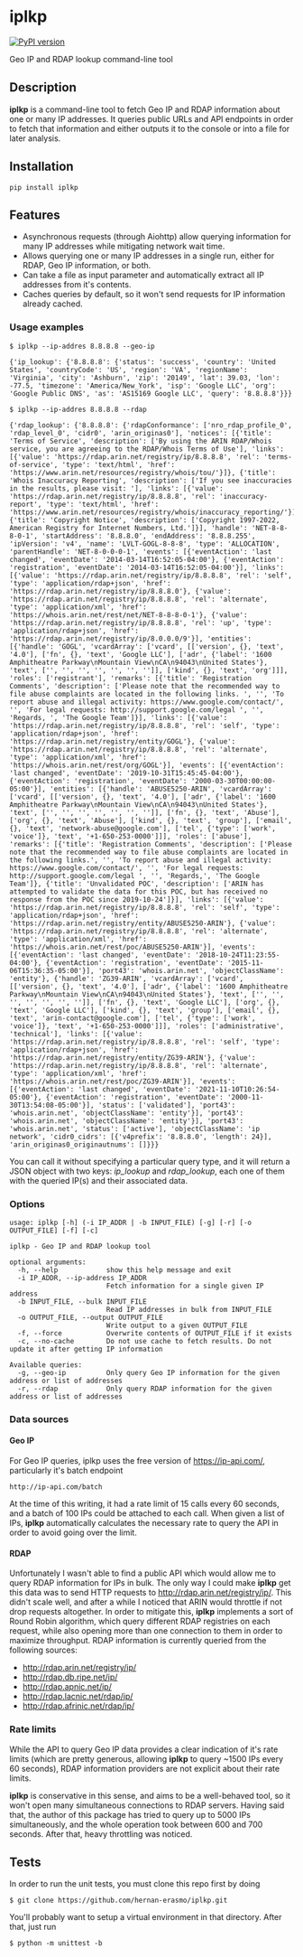 # iplkp
[![PyPI version](https://badge.fury.io/py/iplkp.svg)](https://badge.fury.io/py/iplkp)

Geo IP and RDAP lookup command-line tool

## Description
**iplkp** is a command-line tool to fetch Geo IP and RDAP information about one or many IP addresses. It queries public URLs and API endpoints in order to fetch that information and either outputs it to the console or into a file for later analysis.

## Installation

    pip install iplkp

## Features

 - Asynchronous requests (through Aiohttp) allow querying information for many IP addresses while mitigating network wait time. 
 - Allows querying one or many IP addresses in a single run, either for RDAP, Geo IP information, or both.
 - Can take a file as input parameter and automatically extract all IP addresses from it's contents.
 - Caches queries by default, so it won't send requests for IP information already cached.


### Usage examples

    $ iplkp --ip-addres 8.8.8.8 --geo-ip

    {'ip_lookup': {'8.8.8.8': {'status': 'success', 'country': 'United States', 'countryCode': 'US', 'region': 'VA', 'regionName': 'Virginia', 'city': 'Ashburn', 'zip': '20149', 'lat': 39.03, 'lon': -77.5, 'timezone': 'America/New_York', 'isp': 'Google LLC', 'org': 'Google Public DNS', 'as': 'AS15169 Google LLC', 'query': '8.8.8.8'}}}

    $ iplkp --ip-addres 8.8.8.8 --rdap

    {'rdap_lookup': {'8.8.8.8': {'rdapConformance': ['nro_rdap_profile_0', 'rdap_level_0', 'cidr0', 'arin_originas0'], 'notices': [{'title': 'Terms of Service', 'description': ['By using the ARIN RDAP/Whois service, you are agreeing to the RDAP/Whois Terms of Use'], 'links': [{'value': 'https://rdap.arin.net/registry/ip/8.8.8.8', 'rel': 'terms-of-service', 'type': 'text/html', 'href': 'https://www.arin.net/resources/registry/whois/tou/'}]}, {'title': 'Whois Inaccuracy Reporting', 'description': ['If you see inaccuracies in the results, please visit: '], 'links': [{'value': 'https://rdap.arin.net/registry/ip/8.8.8.8', 'rel': 'inaccuracy-report', 'type': 'text/html', 'href': 'https://www.arin.net/resources/registry/whois/inaccuracy_reporting/'}]}, {'title': 'Copyright Notice', 'description': ['Copyright 1997-2022, American Registry for Internet Numbers, Ltd.']}], 'handle': 'NET-8-8-8-0-1', 'startAddress': '8.8.8.0', 'endAddress': '8.8.8.255', 'ipVersion': 'v4', 'name': 'LVLT-GOGL-8-8-8', 'type': 'ALLOCATION', 'parentHandle': 'NET-8-0-0-0-1', 'events': [{'eventAction': 'last changed', 'eventDate': '2014-03-14T16:52:05-04:00'}, {'eventAction': 'registration', 'eventDate': '2014-03-14T16:52:05-04:00'}], 'links': [{'value': 'https://rdap.arin.net/registry/ip/8.8.8.8', 'rel': 'self', 'type': 'application/rdap+json', 'href': 'https://rdap.arin.net/registry/ip/8.8.8.0'}, {'value': 'https://rdap.arin.net/registry/ip/8.8.8.8', 'rel': 'alternate', 'type': 'application/xml', 'href': 'https://whois.arin.net/rest/net/NET-8-8-8-0-1'}, {'value': 'https://rdap.arin.net/registry/ip/8.8.8.8', 'rel': 'up', 'type': 'application/rdap+json', 'href': 'https://rdap.arin.net/registry/ip/8.0.0.0/9'}], 'entities': [{'handle': 'GOGL', 'vcardArray': ['vcard', [['version', {}, 'text', '4.0'], ['fn', {}, 'text', 'Google LLC'], ['adr', {'label': '1600 Amphitheatre Parkway\nMountain View\nCA\n94043\nUnited States'}, 'text', ['', '', '', '', '', '', '']], ['kind', {}, 'text', 'org']]], 'roles': ['registrant'], 'remarks': [{'title': 'Registration Comments', 'description': ['Please note that the recommended way to file abuse complaints are located in the following links. ', '', 'To report abuse and illegal activity: https://www.google.com/contact/', '', 'For legal requests: http://support.google.com/legal ', '', 'Regards, ', 'The Google Team']}], 'links': [{'value': 'https://rdap.arin.net/registry/ip/8.8.8.8', 'rel': 'self', 'type': 'application/rdap+json', 'href': 'https://rdap.arin.net/registry/entity/GOGL'}, {'value': 'https://rdap.arin.net/registry/ip/8.8.8.8', 'rel': 'alternate', 'type': 'application/xml', 'href': 'https://whois.arin.net/rest/org/GOGL'}], 'events': [{'eventAction': 'last changed', 'eventDate': '2019-10-31T15:45:45-04:00'}, {'eventAction': 'registration', 'eventDate': '2000-03-30T00:00:00-05:00'}], 'entities': [{'handle': 'ABUSE5250-ARIN', 'vcardArray': ['vcard', [['version', {}, 'text', '4.0'], ['adr', {'label': '1600 Amphitheatre Parkway\nMountain View\nCA\n94043\nUnited States'}, 'text', ['', '', '', '', '', '', '']], ['fn', {}, 'text', 'Abuse'], ['org', {}, 'text', 'Abuse'], ['kind', {}, 'text', 'group'], ['email', {}, 'text', 'network-abuse@google.com'], ['tel', {'type': ['work', 'voice']}, 'text', '+1-650-253-0000']]], 'roles': ['abuse'], 'remarks': [{'title': 'Registration Comments', 'description': ['Please note that the recommended way to file abuse complaints are located in the following links.', '', 'To report abuse and illegal activity: https://www.google.com/contact/', '', 'For legal requests: http://support.google.com/legal ', '', 'Regards,', 'The Google Team']}, {'title': 'Unvalidated POC', 'description': ['ARIN has attempted to validate the data for this POC, but has received no response from the POC since 2019-10-24']}], 'links': [{'value': 'https://rdap.arin.net/registry/ip/8.8.8.8', 'rel': 'self', 'type': 'application/rdap+json', 'href': 'https://rdap.arin.net/registry/entity/ABUSE5250-ARIN'}, {'value': 'https://rdap.arin.net/registry/ip/8.8.8.8', 'rel': 'alternate', 'type': 'application/xml', 'href': 'https://whois.arin.net/rest/poc/ABUSE5250-ARIN'}], 'events': [{'eventAction': 'last changed', 'eventDate': '2018-10-24T11:23:55-04:00'}, {'eventAction': 'registration', 'eventDate': '2015-11-06T15:36:35-05:00'}], 'port43': 'whois.arin.net', 'objectClassName': 'entity'}, {'handle': 'ZG39-ARIN', 'vcardArray': ['vcard', [['version', {}, 'text', '4.0'], ['adr', {'label': '1600 Amphitheatre Parkway\nMountain View\nCA\n94043\nUnited States'}, 'text', ['', '', '', '', '', '', '']], ['fn', {}, 'text', 'Google LLC'], ['org', {}, 'text', 'Google LLC'], ['kind', {}, 'text', 'group'], ['email', {}, 'text', 'arin-contact@google.com'], ['tel', {'type': ['work', 'voice']}, 'text', '+1-650-253-0000']]], 'roles': ['administrative', 'technical'], 'links': [{'value': 'https://rdap.arin.net/registry/ip/8.8.8.8', 'rel': 'self', 'type': 'application/rdap+json', 'href': 'https://rdap.arin.net/registry/entity/ZG39-ARIN'}, {'value': 'https://rdap.arin.net/registry/ip/8.8.8.8', 'rel': 'alternate', 'type': 'application/xml', 'href': 'https://whois.arin.net/rest/poc/ZG39-ARIN'}], 'events': [{'eventAction': 'last changed', 'eventDate': '2021-11-10T10:26:54-05:00'}, {'eventAction': 'registration', 'eventDate': '2000-11-30T13:54:08-05:00'}], 'status': ['validated'], 'port43': 'whois.arin.net', 'objectClassName': 'entity'}], 'port43': 'whois.arin.net', 'objectClassName': 'entity'}], 'port43': 'whois.arin.net', 'status': ['active'], 'objectClassName': 'ip network', 'cidr0_cidrs': [{'v4prefix': '8.8.8.0', 'length': 24}], 'arin_originas0_originautnums': []}}}

You can call it without specifying a particular query type, and it will return a JSON object with two keys: *ip_lookup* and *rdap_lookup*, each one of them with the queried IP(s) and their associated data.

### Options

    usage: iplkp [-h] (-i IP_ADDR | -b INPUT_FILE) [-g] [-r] [-o OUTPUT_FILE] [-f] [-c]
    
    iplkp - Geo IP and RDAP lookup tool
    
    optional arguments:
      -h, --help            show this help message and exit
      -i IP_ADDR, --ip-address IP_ADDR
                            Fetch information for a single given IP address
      -b INPUT_FILE, --bulk INPUT_FILE
                            Read IP addresses in bulk from INPUT_FILE
      -o OUTPUT_FILE, --output OUTPUT_FILE
                            Write output to a given OUTPUT_FILE
      -f, --force           Overwrite contents of OUTPUT_FILE if it exists
      -c, --no-cache        Do not use cache to fetch results. Do not update it after getting IP information
    
    Available queries:
      -g, --geo-ip          Only query Geo IP information for the given address or list of addresses
      -r, --rdap            Only query RDAP information for the given address or list of addresses

### Data sources

#### Geo IP
For Geo IP queries, iplkp uses the free version of https://ip-api.com/, particularly it's batch endpoint

    http://ip-api.com/batch

At the time of this writing, it had a rate limit of 15 calls every 60 seconds, and a batch of 100 IPs could be attached to each call. When given a list of IPs, **iplkp** automatically calculates the necessary rate to query the API in order to avoid going over the limit.

#### RDAP
Unfortunately I wasn't able to find a public API which would allow me to query RDAP information for IPs in bulk. The only way I could make **iplkp** get this data was to send HTTP requests to http://rdap.arin.net/registry/ip/. This didn't scale well, and after a while I noticed that ARIN would throttle if not drop requests altogether.
In order to mitigate this, **iplkp** implements a sort of Round Robin algorithm, which query different RDAP registries on each request, while also opening more than one connection to them in order to maximize throughput. RDAP information is currently queried from the following sources:

 - http://rdap.arin.net/registry/ip/ 
 - http://rdap.db.ripe.net/ip/ 
 - http://rdap.apnic.net/ip/ 
 - http://rdap.lacnic.net/rdap/ip/
 - http://rdap.afrinic.net/rdap/ip/

### Rate limits
While the API to query Geo IP data provides a clear indication of it's rate limits (which are pretty generous, allowing **iplkp** to query ~1500 IPs every 60 seconds), RDAP information providers are not explicit about their rate limits. 

**iplkp** is conservative in this sense, and aims to be a well-behaved tool, so it won't open many simultaneous connections to RDAP servers. Having said that, the author of this package has tried to query up to 5000  IPs simultaneously, and the whole operation took between 600 and 700 seconds. After that, heavy throttling was noticed.

## Tests
In order to run the unit tests, you must clone this repo first by doing

    $ git clone https://github.com/hernan-erasmo/iplkp.git

You'll probably want to setup a virtual environment in that directory. After that, just run

    $ python -m unittest -b
